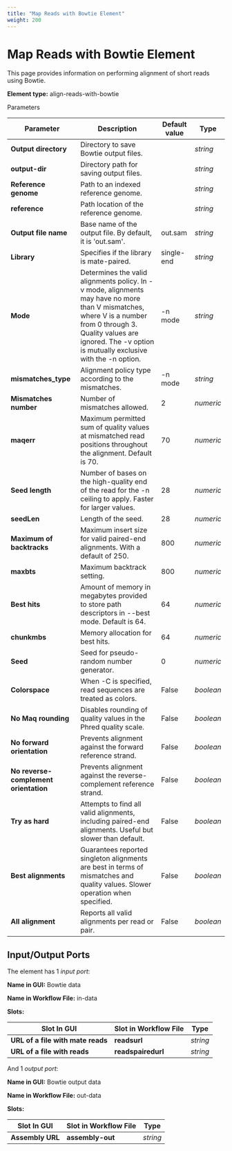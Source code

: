 ```yaml
---
title: "Map Reads with Bowtie Element"
weight: 200
---
```


# Map Reads with Bowtie Element

This page provides information on performing alignment of short reads using Bowtie.

**Element type:** align-reads-with-bowtie

Parameters

| Parameter                                | Description                                                                                                                                                                                                                                                                                                | Default value | Type    |
|------------------------------------------|------------------------------------------------------------------------------------------------------------------------------------------------------------------------------------------------------------------------------------------------------------------------------------------------------------|---------------|---------|
| **Output directory**                     | Directory to save Bowtie output files.                                                                                                                                                                                                                                                                    |               | _string_|
| **output-dir**                           | Directory path for saving output files.                                                                                                                                                                                                                                                                     |               | _string_|
| **Reference genome**                     | Path to an indexed reference genome.                                                                                                                                                                                                                                                                      |               | _string_|
| **reference**                            | Path location of the reference genome.                                                                                                                                                                                                                                                                    |               | _string_|
| **Output file name**                     | Base name of the output file. By default, it is 'out.sam'.                                                                                                                                                                                                                                                | out.sam       | _string_|
| **Library**                              | Specifies if the library is mate-paired.                                                                                                                                                                                                                                                                  | single-end    | _string_|
| **Mode**                                 | Determines the valid alignments policy. In -v mode, alignments may have no more than V mismatches, where V is a number from 0 through 3. Quality values are ignored. The -v option is mutually exclusive with the -n option.                                                                                   | -n mode       | _string_|
| **mismatches_type**                      | Alignment policy type according to the mismatches.                                                                                                                                                                                                                                                        | -n mode       | _string_|
| **Mismatches number**                    | Number of mismatches allowed.                                                                                                                                                                                                                                                                              | 2             | _numeric_|
| **maqerr**                               | Maximum permitted sum of quality values at mismatched read positions throughout the alignment. Default is 70.                                                                                                                                                                                             | 70            | _numeric_|
| **Seed length**                          | Number of bases on the high-quality end of the read for the -n ceiling to apply. Faster for larger values.                                                                                                                                                                                                | 28            | _numeric_|
| **seedLen**                              | Length of the seed.                                                                                                                                                                                                                                                                                       | 28            | _numeric_|
| **Maximum of backtracks**                | Maximum insert size for valid paired-end alignments. With a default of 250.                                                                                                                                                                                                                               | 800           | _numeric_|
| **maxbts**                               | Maximum backtrack setting.                                                                                                                                                                                                                                                                                | 800           | _numeric_|
| **Best hits**                            | Amount of memory in megabytes provided to store path descriptors in --best mode. Default is 64.                                                                                                                                                                                                           | 64            | _numeric_|
| **chunkmbs**                             | Memory allocation for best hits.                                                                                                                                                                                                                                                                          | 64            | _numeric_|
| **Seed**                                 | Seed for pseudo-random number generator.                                                                                                                                                                                                                                                                  | 0             | _numeric_|
| **Colorspace**                           | When -C is specified, read sequences are treated as colors.                                                                                                                                                                                                                                               | False         | _boolean_|
| **No Maq rounding**                      | Disables rounding of quality values in the Phred quality scale.                                                                                                                                                                                                                                           | False         | _boolean_|
| **No forward orientation**               | Prevents alignment against the forward reference strand.                                                                                                                                                                                                                                                  | False         | _boolean_|
| **No reverse-complement orientation**    | Prevents alignment against the reverse-complement reference strand.                                                                                                                                                                                                                                       | False         | _boolean_|
| **Try as hard**                          | Attempts to find all valid alignments, including paired-end alignments. Useful but slower than default.                                                                                                                                                                                                   | False         | _boolean_|
| **Best alignments**                      | Guarantees reported singleton alignments are best in terms of mismatches and quality values. Slower operation when specified.                                                                                                                                                                              | False         | _boolean_|
| **All alignment**                        | Reports all valid alignments per read or pair.                                                                                                                                                                                                                                                            | False         | _boolean_|

Input/Output Ports
------------------

The element has 1 _input port_:

**Name in GUI:** Bowtie data

**Name in Workflow File:** in-data

**Slots:**

| Slot In GUI                        | Slot in Workflow File | Type    |
|------------------------------------|-----------------------|---------|
| **URL of a file with mate reads**  | **readsurl**          | _string_|
| **URL of a file with reads**       | **readspairedurl**    | _string_|

And 1 _output port_:

**Name in GUI:** Bowtie output data

**Name in Workflow File:** out-data

**Slots:**

| Slot In GUI      | Slot in Workflow File | Type    |
|------------------|-----------------------|---------|
| **Assembly URL** | **assembly-out**      | _string_|